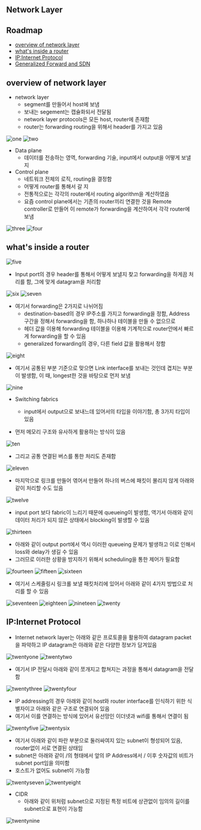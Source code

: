 ## Network Layer

## Roadmap
- [overview of network layer](#overview-of-network-layer)
- [what's inside a router](#what's-inside-a-router)
- [IP:Internet Protocol](#IP:Internet-Protocol)
- [Generalized Forward and SDN](#Generalized-Forward-and-SDN)

## overview of network layer
- network layer
	- segment를 만들어서 host에 보냄
	- 보내는 segement는 캡슐화되서 전달됨
	- network layer protocols은 모든 host, router에 존재함
	- router는 forwarding routing을 위해서 header를 가지고 있음

![one](/img/Network/Networklayer/one.png)
![two](/img/Network/Networklayer/two.png)

- Data plane
	- 데이터를 전송하는 영역, forwarding 기술, input에서 output을 어떻게 보낼지
- Control plane
	- 네트워크 전체의 로직, routing을 결정함
	- 어떻게 router를 통해서 갈 지
	- 전통적으로는 각각의 router에서 routing algorithm을 계산하였음 
	- 요즘 control plane에서는 기존의 router끼리 연결한 것을 Remote controller로 만들어 이 remote가 forwarding을 계산하여서 각각 router에 보냄

![three](/img/Network/Networklayer/three.png)
![four](/img/Network/Networklayer/four.png)

## what's inside a router
![five](/img/Network/Networklayer/five.png)

- Input port의 경우 header를 통해서 어떻게 보낼지 찾고 forwarding을 하게끔 처리를 함, 그에 맞게 datagram을 처리함

![six](/img/Network/Networklayer/six.png)
![seven](/img/Network/Networklayer/seven.png)

- 여기서 forwarding은 2가지로 나뉘어짐
	- destination-based의 경우 IP주소를 가지고 forwarding을 정함, Address 구간을 정해서 forwarding을 함, 하나하나 테이블을 만들 수 없으므로
	- 헤더 값을 이용해 forwarding 테이블을 이용해 기계적으로 router안에서 빠르게 forwarding을 할 수 있음 
	- generalized forwarding의 경우, 다른 field 값을 활용해서 정함

![eight](/img/Network/Networklayer/eight.png)

- 여기서 공통된 부분 기준으로 맞으면 Link interface를 보내는 것인데 겹치는 부분이 발생함, 이 때, longest한 것을 바탕으로 먼저 보냄

![nine](/img/Network/Networklayer/nine.png)

- Switching fabrics
	- input에서 output으로 보내느데 있어서의 타입을 이야기함, 총 3가지 타입이 있음

- 먼저 메모리 구조와 유사하게 활용하는 방식이 있음

![ten](/img/Network/Networklayer/ten.png)

- 그리고 공통 연결된 버스를 통한 처리도 존재함

![eleven](/img/Network/Networklayer/eleven.png)

- 마지막으로 링크를 만들어 엮어서 만들어 하나의 버스에 패킷이 몰리지 않게 아래와 같이 처리할 수도 있음

![twelve](/img/Network/Networklayer/twelve.png)

- input port 보다 fabric이 느리기 때문에 queueing이 발생함, 역기서 아래와 같이 데이터 처리가 되지 않은 상태에서 blocking이 발생할 수 있음

![thirteen](/img/Network/Networklayer/thirteen.png)

- 아래와 같이 output port에서 역시 이러한 queueing 문제가 발생하고 이로 인해서 loss와 delay가 생길 수 있음
- 그러므로 이러한 상황을 방지하기 위해서 scheduling을 통한 제어가 필요함

![fourteen](/img/Network/Networklayer/fourteen.png)
![fifteen](/img/Network/Networklayer/fifteen.png)
![sixteen](/img/Network/Networklayer/sixteen.png)

- 여기서 스케줄링시 링크롤 보낼 패킷처리에 있어서 아래와 같이 4가지 방법으로 처리를 할 수 있음

![seventeen](/img/Network/Networklayer/seventeen.png)
![eighteen](/img/Network/Networklayer/eighteen.png)
![nineteen](/img/Network/Networklayer/nineteen.png)
![twenty](/img/Network/Networklayer/twenty.png)

## IP:Internet Protocol
- Internet network layer는 아래와 같은 프로토콜을 활용하여 datagram packet을 파악하고 IP datagram은 아래와 같은 다양한 정보가 담겨있음

![twentyone](/img/Network/Networklayer/twentyone.png)
![twentytwo](/img/Network/Networklayer/twentytwo.png)

- 여기서 IP 전달시 아래와 같이 쪼개지고 합쳐지는 과정을 통해서 datagram을 전달함

![twentythree](/img/Network/Networklayer/twentythree.png)
![twentyfour](/img/Network/Networklayer/twentyfour.png)

- IP addressing의 경우 아래와 같이 host와 router interface를 인식하기 위한 식별자이고 아래와 같은 구조로 연결되어 있음
- 여기서 이를 연결하는 방식에 있어서 유선망인 이더넷과 wifi를 통해서 연결이 됨

![twentyfive](/img/Network/Networklayer/twentyfive.png)
![twentysix](/img/Network/Networklayer/twentysix.png)

- 여기서 아래와 같이 파란 부분으로 둘러싸여지 있는 subnet이 형성되어 있음, router없이 서로 연결된 상태임
- subnet은 아래와 같이 /의 형태에서 앞의 IP Address에서 / 이후 숫자값의 비트가 subnet port임을 의미함
- 호스트가 없어도 subnet이 가능함

![twentyseven](/img/Network/Networklayer/twentyseven.png)
![twentyeight](/img/Network/Networklayer/twentyeight.png)

- CIDR
	- 아래와 같이 위처럼 subnet으로 지정된 특정 비트에 상관없이 임의의 길이를 subnet으로 표현이 가능함
	
![twentynine](/img/Network/Networklayer/twentynine.png)
